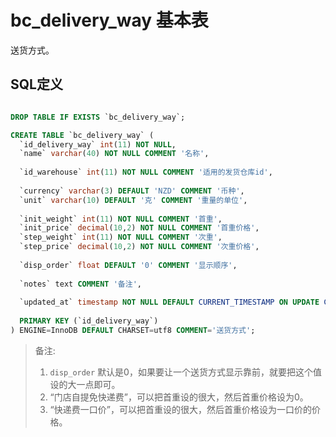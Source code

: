 # bc_delivery_way 基本表

送货方式。

## SQL定义

```sql

DROP TABLE IF EXISTS `bc_delivery_way`;

CREATE TABLE `bc_delivery_way` (
  `id_delivery_way` int(11) NOT NULL,
  `name` varchar(40) NOT NULL COMMENT '名称',
  
  `id_warehouse` int(11) NOT NULL COMMENT '适用的发货仓库id',
  
  `currency` varchar(3) DEFAULT 'NZD' COMMENT '币种',
  `unit` varchar(10) DEFAULT '克' COMMENT '重量的单位',
  
  `init_weight` int(11) NOT NULL COMMENT '首重',
  `init_price` decimal(10,2) NOT NULL COMMENT '首重价格',
  `step_weight` int(11) NOT NULL COMMENT '次重',
  `step_price` decimal(10,2) NOT NULL COMMENT '次重价格',
  
  `disp_order` float DEFAULT '0' COMMENT '显示顺序',
  
  `notes` text COMMENT '备注',
  
  `updated_at` timestamp NOT NULL DEFAULT CURRENT_TIMESTAMP ON UPDATE CURRENT_TIMESTAMP COMMENT '更新时间',
  
  PRIMARY KEY (`id_delivery_way`)
) ENGINE=InnoDB DEFAULT CHARSET=utf8 COMMENT='送货方式';

```

> 备注:
> 1. `disp_order` 默认是0，如果要让一个送货方式显示靠前，就要把这个值设的大一点即可。
> 2. “门店自提免快递费”，可以把首重设的很大，然后首重价格设为0。
> 3. “快递费一口价”，可以把首重设的很大，然后首重价格设为一口价的价格。
